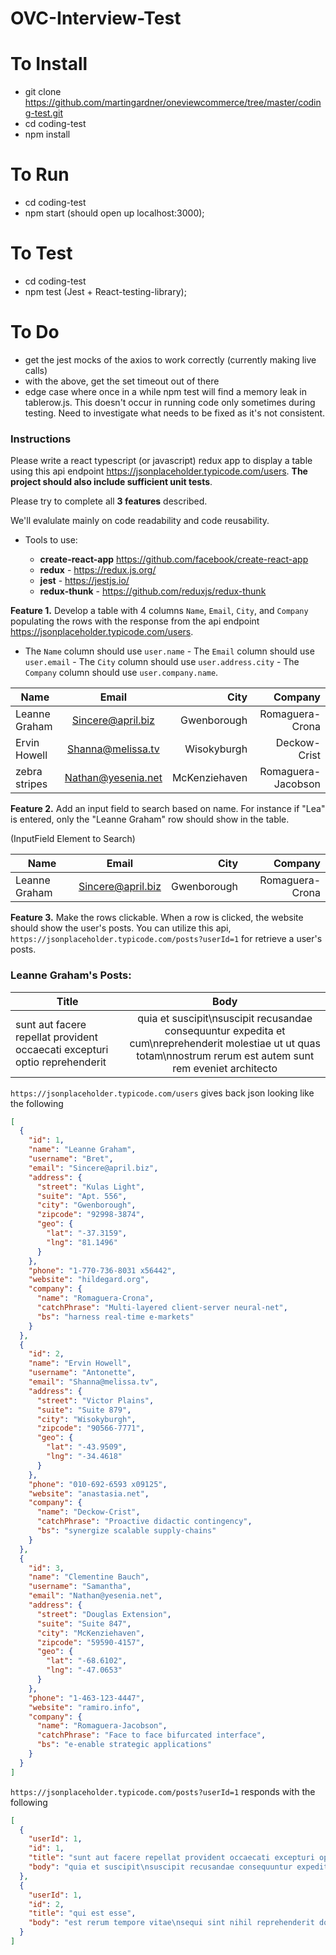 # OVC-Interview-Test

# To Install

- git clone https://github.com/martingardner/oneviewcommerce/tree/master/coding-test.git
- cd coding-test
- npm install

# To Run

- cd coding-test
- npm start (should open up localhost:3000);

# To Test

- cd coding-test
- npm test (Jest + React-testing-library);

# To Do

- get the jest mocks of the axios to work correctly (currently making live calls)
- with the above, get the set timeout out of there
- edge case where once in a while npm test will find a memory leak in tablerow.js. This doesn't occur in running code only sometimes during testing. Need to investigate
  what needs to be fixed as it's not consistent.

### Instructions

Please write a react typescript (or javascript) redux app to display a table using this api endpoint https://jsonplaceholder.typicode.com/users. **The project should also include sufficient unit tests**.

Please try to complete all **3 features** described.

We'll evalulate mainly on code readability and code reusability.

- Tools to use:

  - **create-react-app** https://github.com/facebook/create-react-app
  - **redux** - https://redux.js.org/
  - **jest** - https://jestjs.io/
  - **redux-thunk** - https://github.com/reduxjs/redux-thunk

**Feature 1.** Develop a table with 4 columns `Name`, `Email`, `City`, and `Company` populating the rows with the response from the api endpoint https://jsonplaceholder.typicode.com/users.

- The `Name` column should use `user.name` - The `Email` column should use `user.email` - The `City` column should use `user.address.city` - The `Company` column should use `user.company.name`.

| Name          |       Email        |          City |            Company |
| ------------- | :----------------: | ------------: | -----------------: |
| Leanne Graham | Sincere@april.biz  |   Gwenborough |    Romaguera-Crona |
| Ervin Howell  | Shanna@melissa.tv  |   Wisokyburgh |       Deckow-Crist |
| zebra stripes | Nathan@yesenia.net | McKenziehaven | Romaguera-Jacobson |

**Feature 2.** Add an input field to search based on name. For instance if "Lea" is entered, only the "Leanne Graham" row should show in the table.

(InputField Element to Search)

| Name          |       Email       |        City |         Company |
| ------------- | :---------------: | ----------: | --------------: |
| Leanne Graham | Sincere@april.biz | Gwenborough | Romaguera-Crona |

**Feature 3.** Make the rows clickable. When a row is clicked, the website should show the user's posts. You can utilize this api, `https://jsonplaceholder.typicode.com/posts?userId=1` for retrieve a user's posts.

<h3>Leanne Graham's Posts:</h3>

| Title                                                                      |                                                                               Body                                                                                |
| -------------------------------------------------------------------------- | :---------------------------------------------------------------------------------------------------------------------------------------------------------------: |
| sunt aut facere repellat provident occaecati excepturi optio reprehenderit | quia et suscipit\nsuscipit recusandae consequuntur expedita et cum\nreprehenderit molestiae ut ut quas totam\nnostrum rerum est autem sunt rem eveniet architecto |

`https://jsonplaceholder.typicode.com/users` gives back json looking like the following

```json
[
  {
    "id": 1,
    "name": "Leanne Graham",
    "username": "Bret",
    "email": "Sincere@april.biz",
    "address": {
      "street": "Kulas Light",
      "suite": "Apt. 556",
      "city": "Gwenborough",
      "zipcode": "92998-3874",
      "geo": {
        "lat": "-37.3159",
        "lng": "81.1496"
      }
    },
    "phone": "1-770-736-8031 x56442",
    "website": "hildegard.org",
    "company": {
      "name": "Romaguera-Crona",
      "catchPhrase": "Multi-layered client-server neural-net",
      "bs": "harness real-time e-markets"
    }
  },
  {
    "id": 2,
    "name": "Ervin Howell",
    "username": "Antonette",
    "email": "Shanna@melissa.tv",
    "address": {
      "street": "Victor Plains",
      "suite": "Suite 879",
      "city": "Wisokyburgh",
      "zipcode": "90566-7771",
      "geo": {
        "lat": "-43.9509",
        "lng": "-34.4618"
      }
    },
    "phone": "010-692-6593 x09125",
    "website": "anastasia.net",
    "company": {
      "name": "Deckow-Crist",
      "catchPhrase": "Proactive didactic contingency",
      "bs": "synergize scalable supply-chains"
    }
  },
  {
    "id": 3,
    "name": "Clementine Bauch",
    "username": "Samantha",
    "email": "Nathan@yesenia.net",
    "address": {
      "street": "Douglas Extension",
      "suite": "Suite 847",
      "city": "McKenziehaven",
      "zipcode": "59590-4157",
      "geo": {
        "lat": "-68.6102",
        "lng": "-47.0653"
      }
    },
    "phone": "1-463-123-4447",
    "website": "ramiro.info",
    "company": {
      "name": "Romaguera-Jacobson",
      "catchPhrase": "Face to face bifurcated interface",
      "bs": "e-enable strategic applications"
    }
  }
]
```

`https://jsonplaceholder.typicode.com/posts?userId=1` responds with the following

```json
[
  {
    "userId": 1,
    "id": 1,
    "title": "sunt aut facere repellat provident occaecati excepturi optio reprehenderit",
    "body": "quia et suscipit\nsuscipit recusandae consequuntur expedita et cum\nreprehenderit molestiae ut ut quas totam\nnostrum rerum est autem sunt rem eveniet architecto"
  },
  {
    "userId": 1,
    "id": 2,
    "title": "qui est esse",
    "body": "est rerum tempore vitae\nsequi sint nihil reprehenderit dolor beatae ea dolores neque\nfugiat blanditiis voluptate porro vel nihil molestiae ut reiciendis\nqui aperiam non debitis possimus qui neque nisi nulla"
  }
]
```
